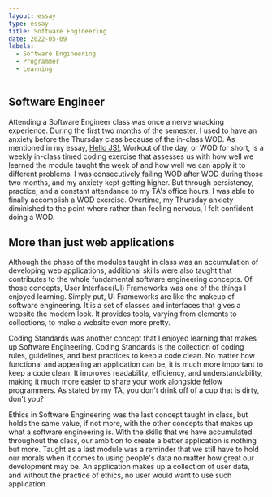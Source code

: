 ```yaml
---
layout: essay
type: essay
title: Software Engineering
date: 2022-05-09
labels:
  - Software Engineering
  - Programmer
  - Learning
---
```


## Software Engineer
Attending a Software Engineer class was once a nerve wracking experience. During the first two months of the semester, I used to have an anxiety before the Thursday class because of the in-class WOD. As mentioned in my essay, [Hello JS!](https://gailag.github.io/essays/hello-js.html), Workout of the day, or WOD for short, is a weekly in-class timed coding exercise that assesses us with how well we learned the module taught the week of and how well we can apply it to different problems. I was consecutively failing WOD after WOD during those two months, and my anxiety kept getting higher. But through persistency, practice, and a constant attendance to my TA's office hours, I was able to finally accomplish a WOD exercise. Overtime, my Thursday anxiety diminished to the point where rather than feeling nervous, I felt confident doing a WOD.

## More than just web applications
Although the phase of the modules taught in class was an accumulation of developing web applications, additional skills were also taught that contributes to the whole fundamental software engineering concepts. Of those concepts, User Interface(UI) Frameworks was one of the things I enjoyed learning. Simply put, UI Frameworks are like the makeup of software engineering. It is a set of classes and interfaces that gives a website the modern look. It provides tools, varying from elements to collections, to make a website even more pretty.

Coding Standards was another concept that I enjoyed learning that makes up Software Engineering. Coding Standards is the collection of coding rules, guidelines, and best practices to keep a code clean. No matter how functional and appealing an application can be, it is much more important to keep a code clean. It improves readability, efficiency, and understandability, making it much more easier to share your work alongside fellow programmers. As stated by my TA, you don't drink off of a cup that is dirty, don't you?

Ethics in Software Engineering was the last concept taught in class, but holds the same value, if not more, with the other concepts that makes up what a software engineering is. With the skills that we have accumulated throughout the class, our ambition to create a better application is nothing but more. Taught as a last module was a reminder that we still have to hold our morals when it comes to using people's data no matter how great our development may be. An application makes up a collection of user data, and without the practice of ethics, no user would want to use such application.
